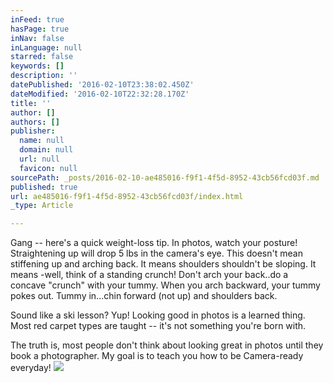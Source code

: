```yaml
---
inFeed: true
hasPage: true
inNav: false
inLanguage: null
starred: false
keywords: []
description: ''
datePublished: '2016-02-10T23:38:02.450Z'
dateModified: '2016-02-10T22:32:28.170Z'
title: ''
author: []
authors: []
publisher:
  name: null
  domain: null
  url: null
  favicon: null
sourcePath: _posts/2016-02-10-ae485016-f9f1-4f5d-8952-43cb56fcd03f.md
published: true
url: ae485016-f9f1-4f5d-8952-43cb56fcd03f/index.html
_type: Article

---
```

Gang -- here's a quick weight-loss tip.  In photos, watch your posture! Straightening up will drop 5 lbs in the camera's eye.  This doesn't mean stiffening up and arching back. It means shoulders shouldn't be sloping. It means -well, think of a standing crunch! Don't arch your back..do a concave "crunch" with your tummy. When you arch backward, your tummy pokes out. Tummy in...chin forward (not up) and shoulders back.

Sound like a ski lesson? Yup! Looking good in photos is a learned thing. Most red carpet types are taught -- it's not something you're born with.

The truth is, most people don't think about looking great in photos until they book a photographer. My goal is to teach you how to be Camera-ready everyday!
![](https://the-grid-user-content.s3-us-west-2.amazonaws.com/a9af9370-95b3-412a-a466-fdaa9860431f.jpg)